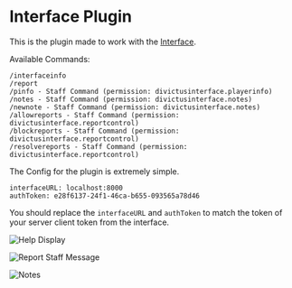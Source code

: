 # Interface Plugin

This is the plugin made to work with the [Interface](https://github.com/ysanatomic/DivictusInterface "Interface").

Available Commands:
```
/interfaceinfo
/report
/pinfo - Staff Command (permission: divictusinterface.playerinfo)
/notes - Staff Command (permission: divictusinterface.notes)
/newnote - Staff Command (permission: divictusinterface.notes)
/allowreports - Staff Command (permission: divictusinterface.reportcontrol)
/blockreports - Staff Command (permission: divictusinterface.reportcontrol)
/resolvereports - Staff Command (permission: divictusinterface.reportcontrol)
```

The Config for the plugin is extremely simple.

```
interfaceURL: localhost:8000
authToken: e28f6137-24f1-46ca-b655-093565a78d46

```
You should replace the `interfaceURL` and `authToken` to match the token of your server client token from the interface.


![Help Display](https://i.imgur.com/mweKf7r.png)

![Report Staff Message](https://i.imgur.com/1WE11Vq.png)

![Notes](https://i.imgur.com/S4bWLgQ.png)